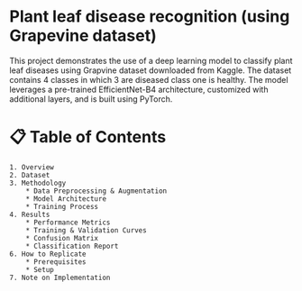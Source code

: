 # **Plant leaf disease recognition (using Grapevine dataset)**
This project demonstrates the use of a deep learning model to classify plant leaf diseases using Grapvine dataset downloaded from Kaggle. The dataset contains 4 classes in which 3 are diseased class one is healthy. The model leverages a pre-trained EfficientNet-B4 architecture, customized with additional layers, and is built using PyTorch.

# **📋 Table of Contents**
    1. Overview
    2. Dataset
    3. Methodology
        * Data Preprocessing & Augmentation
        * Model Architecture
        * Training Process
    4. Results
        * Performance Metrics
        * Training & Validation Curves
        * Confusion Matrix
        * Classification Report
    6. How to Replicate
        * Prerequisites
        * Setup
    7. Note on Implementation